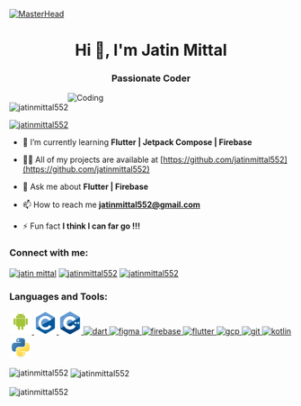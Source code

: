 [![MasterHead](https://1.bp.blogspot.com/-7A4WynwLsMw/XbBpCXG8fHI/AAAAAAAAMt4/uOa1bpLskYgrwGbllhSu2SDj_Mig8SXJQCLcBGAsYHQ/s1600/2000_600px.gif)](https://rishavchanda.io)
<h1 align="center">Hi 👋, I'm Jatin Mittal</h1>
<h3 align="center">Passionate Coder</h3>
<img align="right" alt="Coding" width="400" src="https://media4.giphy.com/media/qgQUggAC3Pfv687qPC/giphy.gif?cid=790b76117e24665455d2ab0747e8135f2f89baa0fc3de4e8&rid=giphy.gif&ct=g">

<p align="left"> <img src="https://komarev.com/ghpvc/?username=jatinmittal552&label=Profile%20views&color=0e75b6&style=flat" alt="jatinmittal552" /> </p>

<p align="left"> <a href="https://github.com/ryo-ma/github-profile-trophy"><img src="https://github-profile-trophy.vercel.app/?username=jatinmittal552" alt="jatinmittal552" /></a> </p>

- 🌱 I’m currently learning **Flutter | Jetpack Compose | Firebase**

- 👨‍💻 All of my projects are available at [https://github.com/jatinmittal552](https://github.com/jatinmittal552)

- 💬 Ask me about **Flutter | Firebase**

- 📫 How to reach me **jatinmittal552@gmail.com**

- ⚡ Fun fact **I think I can far go !!!**

<h3 align="left">Connect with me:</h3>
<p align="left">
<a href="https://fb.com/jatin mittal" target="blank"><img align="center" src="https://raw.githubusercontent.com/rahuldkjain/github-profile-readme-generator/master/src/images/icons/Social/facebook.svg" alt="jatin mittal" height="30" width="40" /></a>
<a href="https://instagram.com/jatinmittal552" target="blank"><img align="center" src="https://raw.githubusercontent.com/rahuldkjain/github-profile-readme-generator/master/src/images/icons/Social/instagram.svg" alt="jatinmittal552" height="30" width="40" /></a>
<a href="https://discord.gg/jatinmittal552" target="blank"><img align="center" src="https://raw.githubusercontent.com/rahuldkjain/github-profile-readme-generator/master/src/images/icons/Social/discord.svg" alt="jatinmittal552" height="30" width="40" /></a>
</p>

<h3 align="left">Languages and Tools:</h3>
<p align="left"> <a href="https://developer.android.com" target="_blank" rel="noreferrer"> <img src="https://raw.githubusercontent.com/devicons/devicon/master/icons/android/android-original-wordmark.svg" alt="android" width="40" height="40"/> </a> <a href="https://www.cprogramming.com/" target="_blank" rel="noreferrer"> <img src="https://raw.githubusercontent.com/devicons/devicon/master/icons/c/c-original.svg" alt="c" width="40" height="40"/> </a> <a href="https://www.w3schools.com/cpp/" target="_blank" rel="noreferrer"> <img src="https://raw.githubusercontent.com/devicons/devicon/master/icons/cplusplus/cplusplus-original.svg" alt="cplusplus" width="40" height="40"/> </a> <a href="https://dart.dev" target="_blank" rel="noreferrer"> <img src="https://www.vectorlogo.zone/logos/dartlang/dartlang-icon.svg" alt="dart" width="40" height="40"/> </a> <a href="https://www.figma.com/" target="_blank" rel="noreferrer"> <img src="https://www.vectorlogo.zone/logos/figma/figma-icon.svg" alt="figma" width="40" height="40"/> </a> <a href="https://firebase.google.com/" target="_blank" rel="noreferrer"> <img src="https://www.vectorlogo.zone/logos/firebase/firebase-icon.svg" alt="firebase" width="40" height="40"/> </a> <a href="https://flutter.dev" target="_blank" rel="noreferrer"> <img src="https://www.vectorlogo.zone/logos/flutterio/flutterio-icon.svg" alt="flutter" width="40" height="40"/> </a> <a href="https://cloud.google.com" target="_blank" rel="noreferrer"> <img src="https://www.vectorlogo.zone/logos/google_cloud/google_cloud-icon.svg" alt="gcp" width="40" height="40"/> </a> <a href="https://git-scm.com/" target="_blank" rel="noreferrer"> <img src="https://www.vectorlogo.zone/logos/git-scm/git-scm-icon.svg" alt="git" width="40" height="40"/> </a> <a href="https://kotlinlang.org" target="_blank" rel="noreferrer"> <img src="https://www.vectorlogo.zone/logos/kotlinlang/kotlinlang-icon.svg" alt="kotlin" width="40" height="40"/> </a> <a href="https://www.python.org" target="_blank" rel="noreferrer"> <img src="https://raw.githubusercontent.com/devicons/devicon/master/icons/python/python-original.svg" alt="python" width="40" height="40"/> </a> </p>

<p><img align="left" src="https://github-readme-stats.vercel.app/api/top-langs?username=jatinmittal552&show_icons=true&locale=en&layout=compact" alt="jatinmittal552" /></p>

<p>&nbsp;<img align="center" src="https://github-readme-stats.vercel.app/api?username=jatinmittal552&show_icons=true&locale=en" alt="jatinmittal552" /></p>

<p><img align="center" src="https://github-readme-streak-stats.herokuapp.com/?user=jatinmittal552&" alt="jatinmittal552" /></p>
